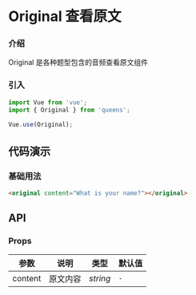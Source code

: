 
# Original 查看原文
### 介绍

Original 是各种题型包含的音频查看原文组件

### 引入

```js
import Vue from 'vue';
import { Original } from 'queens';

Vue.use(Original);
```

## 代码演示

### 基础用法

```html
<original content="What is your name?"></original>
```

## API

### Props

| 参数 | 说明 | 类型 | 默认值 |
|------|------|------|------|
| content | 原文内容 | *string* | `-` |